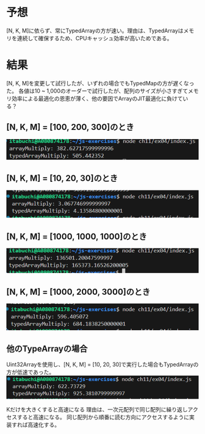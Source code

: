# 予想

[N, K, M]に依らず、常にTypedArrayの方が速い。理由は、TypedArrayはメモリを連続して確保するため、CPUキャッシュ効率が高いためである。

# 結果

[N, K, M]を変更して試行したが、いずれの場合でもTypedMapの方が遅くなった。
各値は10 ~ 1,000のオーダーで試行したが、配列のサイズが小さすぎてメモリ効率による最適化の恩恵が薄く、他の要因でArrayのJIT最適化に負けている？

## [N, K, M] = [100, 200, 300]のとき

![alt text](image.png)

## [N, K, M] = [10, 20, 30]のとき

![alt text](image-1.png)

## [N, K, M] = [1000, 1000, 1000]のとき

![alt text](image-2.png)

## [N, K, M] = [1000, 2000, 3000]のとき

![alt text](image-5.png)

## 他のTypeArrayの場合

Uint32Arrayを使用し、[N, K, M] = [10, 20, 30]で実行した場合もTypedArrayの方が低速であった。
![alt text](image-3.png)

Kだけを大きくすると高速になる
理由は、一次元配列で同じ配列に繰り返しアクセスすると高速になる。
同じ配列から順番に読む方向にアクセスするように実装すれば高速化する。
